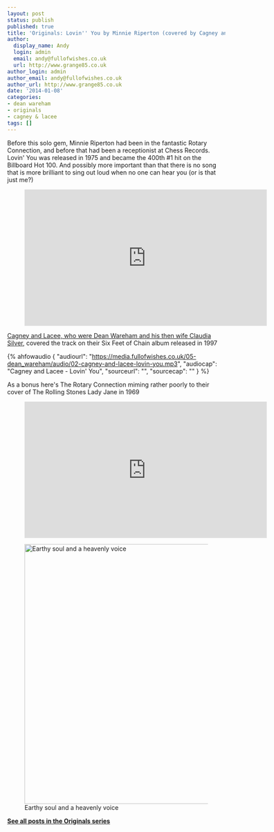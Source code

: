 ```yaml
---
layout: post
status: publish
published: true
title: 'Originals: Lovin'' You by Minnie Riperton (covered by Cagney and Lacee)'
author:
  display_name: Andy
  login: admin
  email: andy@fullofwishes.co.uk
  url: http://www.grange85.co.uk
author_login: admin
author_email: andy@fullofwishes.co.uk
author_url: http://www.grange85.co.uk
date: '2014-01-08'
categories:
- dean wareham
- originals
- cagney & lacee
tags: []
---
```

<p>Before this solo gem, Minnie Riperton had been in the fantastic Rotary Connection, and before that had been a receptionist at Chess Records. Lovin' You was released in 1975 and became the 400th #1 hit on the Billboard Hot 100. And possibly more important than that there is no song that is more brilliant to sing out loud when no one can hear you (or is that just me?)</p>

<figure class="caption aligncenter"><iframe width="560" height="315" src="https://www.youtube-nocookie.com/embed/kE0pwJ5PMDg" frameborder="0" allowfullscreen></iframe><figcaption class="caption-text"></figcaption></figure>

<p><a href="/2009/04/19/mp3-lost-tracks-4-cagney-lacee-orange/" title="Mp3: Lost tracks #4 – Cagney & Lacee – Orange">Cagney and Lacee, who were Dean Wareham and his then wife Claudia Silver</a>, covered the track on their Six Feet of Chain album released in 1997</p>

 {% ahfowaudio {
  "audiourl": "https://media.fullofwishes.co.uk/05-dean_wareham/audio/02-cagney-and-lacee-lovin-you.mp3",
  "audiocap": "Cagney and Lacee - Lovin' You",
  "sourceurl": "",
  "sourcecap": ""
  } %}

<p>As a bonus here's The Rotary Connection miming rather poorly to their cover of The Rolling Stones Lady Jane in 1969<br />
</p>
<figure class="caption aligncenter"><iframe width="560" height="315" src="https://www.youtube-nocookie.com/embed/nGZCMX1MTic" frameborder="0" allowfullscreen></iframe><figcaption class="caption-text"></figcaption></figure>
<p><figure class="caption aligncenter"><a href="http://minnieriperton.wordpress.com/2009/11/30/215/"><img src="https://media.fullofwishes.co.uk/00-misc/pictures/minnie-ripperton.png" width="600" alt="Earthy soul and a heavenly voice" class /></a><figcaption class="caption-text"> Earthy soul and a heavenly voice</figcaption></figure></p>
<p><strong><a href="/category/originals/" title="List: Originals">See all posts in the Originals series</a></strong></p>
